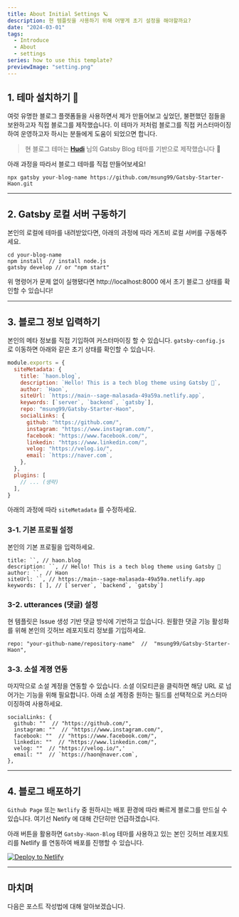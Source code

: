 ```yaml
---
title: About Initial Settings 🪐
description: 현 템플릿을 사용하기 위해 어떻게 초기 설정을 해야할까요?
date: "2024-03-01"
tags:
  - Introduce
  - About
  - settings
series: how to use this template?
previewImage: "setting.png"
---
```


## 1. 테마 설치하기 👋

여럿 유명한 블로그 플랫폼들을 사용하면서 제가 만들어보고 싶었던, 불편했던 점들을 보완하고자 직접 블로그를 제작했습니다.
이 테마가 저처럼 블로그를 직접 커스터마이징하여 운영하고자 하시는 분들에게 도움이 되었으면 합니다.

> 현 블로그 테마는 **[Hudi](https://github.com/devHudi/gatsby-starter-hoodie.git)** 님의 Gatsby Blog 테마를 기반으로 제작했습니다 🙂

아래 과정을 따라서 블로그 테마를 직접 만들어보세요!

```
npx gatsby your-blog-name https://github.com/msung99/Gatsby-Starter-Haon.git
```

---

## 2. Gatsby 로컬 서버 구동하기

본인의 로컬에 테마를 내려받았다면, 아래의 과정에 따라 게츠비 로컬 서버를 구동해주세요.

```
cd your-blog-name
npm install  // install node.js
gatsby develop // or "npm start"
```

위 명령어가 문제 없이 실행됐다면 http://localhost:8000 에서 초기 블로그 상태를 확인할 수 있습니다!

---

## 3. 블로그 정보 입력하기

본인의 메타 정보를 직접 기입하여 커스터마이징 할 수 있습니다. `gatsby-config.js` 로 이동하면 아래와 같은 초기 상태를 확인할 수 있습니다.

```js
module.exports = {
  siteMetadata: {
    title: `haon.blog`,
    description: `Hello! This is a tech blog theme using Gatsby 🤩`,
    author: `Haon`,
    siteUrl: `https://main--sage-malasada-49a59a.netlify.app`,
    keywords: [`server`, `backend`, `gatsby`],
    repo: "msung99/Gatsby-Starter-Haon",
    socialLinks: {
      github: "https://github.com/",
      instagram: "https://www.instagram.com/",
      facebook: "https://www.facebook.com/",
      linkedin: "https://www.linkedin.com/",
      velog: "https://velog.io/",
      email: `https://naver.com`,
    },
  },
  plugins: [
    // ... (생략)
  ],
}
```

아래의 과정에 따라 `siteMetadata` 를 수정하세요.

### 3-1. 기본 프로필 설정

본인의 기본 프로필을 입력하세요.

```
title: ``, // haon.blog
description: ``, // Hello! This is a tech blog theme using Gatsby 🤩
author: ``, // Haon
siteUrl: ``, // https://main--sage-malasada-49a59a.netlify.app
keywords: [ ], // [`server`, `backend`, `gatsby`]
```

### 3-2. utterances (댓글) 설정

현 템플릿은 Issue 생성 기반 댓글 방식에 기반하고 있습니다. 원활한 댓글 기능 활성화를 위해 본인의 깃허브 레포지토리 정보를 기입하세요.

```
repo: "your-github-name/repository-name"  //  "msung99/Gatsby-Starter-Haon",
```

### 3-3. 소설 계졍 연동

마지막으로 소설 계정을 연동할 수 있습니다. 소셜 이모티콘을 클릭하면 해당 URL 로 넘어가는 기능을 위해 필요합니다.
아래 소설 계정중 원하는 필드를 선택적으로 커스터마이징하여 사용하세요.

```
socialLinks: {
  github: ""  // "https://github.com/",
  instagram: ""  // "https://www.instagram.com/",
  facebook: ""  // "https://www.facebook.com/",
  linkedin: ""  // "https://www.linkedin.com/",
  velog: ""  // "https://velog.io/",'
  email: ""  // `https://haon@naver.com`,
},
```

---

## 4. 블로그 배포하기

`Github Page` 또는 `Netlify` 중 원하시는 배포 환경에 따라 빠르게 블로그를 만드실 수 있습니다. 여기선 Netify 에 대해 간단히만 언급하겠습니다.

아래 버튼을 활용하면 `Gatsby-Haon-Blog` 테마를 사용하고 있는 본인 깃허브 레포지토리를 Netlify 를 연동하여 배포를 진행할 수 있습니다.

[<img src="https://www.netlify.com/img/deploy/button.svg" alt="Deploy to Netlify" />](https://app.netlify.com/start/deploy?repository=https://github.com/gatsbyjs/gatsby-starter-default)

---

## 마치며

다음은 포스트 작성법에 대해 알아보겠습니다.
